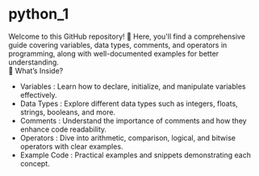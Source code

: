 # python_1
Welcome to this GitHub repository! 🚀 Here, you'll find a comprehensive guide covering variables, data types, comments, and operators in programming, along with well-documented examples for better understanding. 
<br>
📌 What’s Inside?
- Variables : Learn how to declare, initialize, and manipulate variables effectively.
- Data Types : Explore different data types such as integers, floats, strings, booleans, and more.
- Comments : Understand the importance of comments and how they enhance code readability.
- Operators : Dive into arithmetic, comparison, logical, and bitwise operators with clear examples.
- Example Code : Practical examples and snippets demonstrating each concept.



